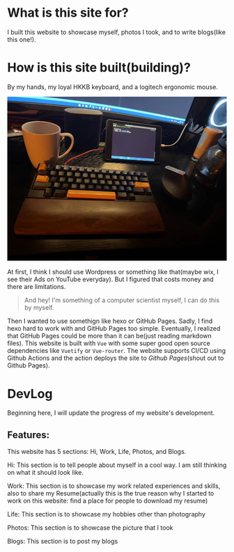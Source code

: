 <!-- 
id: e62d9cc3a94a11ecaf6e68545a57002a
type: share
title: Development Log of this website
brief: This blog notes the development progress of this website, including why this website exists and how does it become what you see today.
cover: https://github.com/MohaElder/me/raw/main/src/assets/blogPics/devLogCover.png
date: 2022/3/19
-->

# What is this site for?

I built this website to showcase myself, photos I took, and to write blogs(like this one!).

# How is this site built(building)?

By my hands, my loyal HKKB keyboard, and a logitech ergonomic mouse. 

![picture of my keyboard and mouse](../assets/blogPics/keyboard.jpg)

At first, I think I should use Wordpress or something like that(maybe wix, I see their Ads on YouTube everyday). But I figured that costs money and there are limitations.

> And hey! I'm something of a computer scientist myself, I can do this by myself.

Then I wanted to use somethign like hexo or GitHub Pages. Sadly, I find hexo hard to work with and GitHub Pages too simple. Eventually, I realized that GitHub Pages could be more than it can be(just reading markdown files). This website is built with `Vue` with some super good open source dependencies like `Vuetify` or `Vue-router`. The website supports CI/CD using Github Actions and the action deploys the site to <i>Github Pages</i>(shout out to Github Pages).

# DevLog

Beginning here, I will update the progress of my website's development.

## Features:

This website has 5 sections: Hi, Work, Life, Photos, and Blogs.

Hi: This section is to tell people about myself in a cool way. I am still thinking on what it should look like.

Work: This section is to showcase my work related experiences and skills, also to share my Resume(actually this is the true reason why I started to work on this website: find a place for people to download my resume)

Life: This section is to showcase my hobbies other than photography

Photos: This section is to showcase the picture that I took

Blogs: This section is to post my blogs